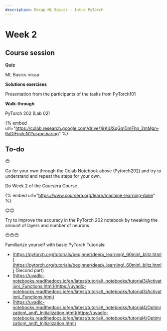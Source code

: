 ```yaml
---
description: Recap ML Basics - Intro PyTorch
---
```


# Week 2

## Course session

**Quiz**

ML Basics recap



**Solutions exercises**

Presentation from the participants of the tasks from PyTorch101



**Walk-through**

PyTorch 202 (Lab 02)

{% embed url="https://colab.research.google.com/drive/1jrKiUSqGmDmFhn_2mMgn-6aDlFqvlcN1?usp=sharing" %}



## **To-do**

😊

Go for your own through the Colab Notebook above (Pytorch202) and try to understand and repeat the steps for your own.

Do Week 2 of the Coursera Course

{% embed url="https://www.coursera.org/learn/machine-learning-duke" %}



😊😊

Try to improve the accuracy in the PyTorch 202 notebook by tweaking the amount of layers and number of neurons

😊😊😊

Familiarize yourself with basic PyTorch Tutorials:

* [https://pytorch.org/tutorials/beginner/deep\_learning\_60min\_blitz.html](https://pytorch.org/tutorials/beginner/deep\_learning\_60min\_blitz.html) (Second part)
* [https://uvadlc-notebooks.readthedocs.io/en/latest/tutorial\_notebooks/tutorial3/Activation\_Functions.html](https://uvadlc-notebooks.readthedocs.io/en/latest/tutorial\_notebooks/tutorial3/Activation\_Functions.html)
* [https://uvadlc-notebooks.readthedocs.io/en/latest/tutorial\_notebooks/tutorial4/Optimization\_and\_Initialization.html](https://uvadlc-notebooks.readthedocs.io/en/latest/tutorial\_notebooks/tutorial4/Optimization\_and\_Initialization.html)
